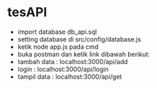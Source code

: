 # tesAPI

- import database db_api.sql
- setting database di src/config/database.js
- ketik node app.js pada cmd
- buka postman dan ketik link dibawah berikut:
- tambah data : localhost:3000/api/add 
- login       : localhost:3000/api/login
- tampil data : localhost:3000/api/get

